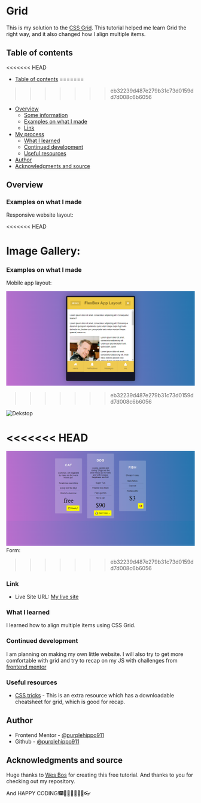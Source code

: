 # Grid

This is my solution to the [CSS Grid](https://https://cssgrid.io/). This tutorial helped me learn Grid the right way, and it also changed how I align multiple items.

## Table of contents

<<<<<<< HEAD
  - [Table of contents](#table-of-contents)
=======
>>>>>>> eb32239d487e279b31c73d0159dd7d008c6b6056
  - [Overview](#overview)
    - [Some information](#some-information)
    - [Examples on what I made](#examples-on-what-I-made)
    - [Link](#link)
  - [My process](#my-process)
    - [What I learned](#what-i-learned)
    - [Continued development](#continued-development)
    - [Useful resources](#useful-resources)
  - [Author](#author)
  - [Acknowledgments and source](#acknowledgments-and-source)
 

## Overview

### Examples on what I made
Responsive website layout:

<<<<<<< HEAD

Image Gallery:
=======
### Examples on what I made
Mobile app layout:

![Desktop](screenshots/appLayout.png)
>>>>>>> eb32239d487e279b31c73d0159dd7d008c6b6056

![Dekstop](screenshots/tacoSite.png) 

<<<<<<< HEAD
=======
![Pricing-grid](screenshots/pricingGrid.png) 
Form:
>>>>>>> eb32239d487e279b31c73d0159dd7d008c6b6056

### Link

- Live Site URL: [My live site](https://purplehippo911.github.io/grid/)


### What I learned
I learned how to align multiple items using CSS Grid. 

### Continued development
I am planning on making my own little website. I will also try to get more comfortable with grid and try to recap on my JS with challenges from [frontend mentor](https://frontendmentor.io) 

### Useful resources

- [CSS tricks](https://css-tricks.com/snippets/css/complete-guide-grid/) - This is an extra resource which has a downloadable cheatsheet for grid, which is good for recap.  
 
## Author

- Frontend Mentor - [@purplehippo911](https://www.frontendmentor.io/profile/purplehippo911)
- Github - [@purplehippo911](https://www.github.com/purplehippo911)


## Acknowledgments and source

Huge thanks to [Wes Bos](https://wesbos.com) for creating  this free tutorial. And thanks to you for checking out my repository. 

And HAPPY CODING!🎆🍙🍕🧨🧶🧶🛒👓 
                                                                
